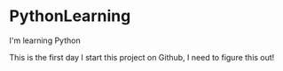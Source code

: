 # PythonLearning
I'm learning Python

This is the first day I start this project on Github, I need to figure this out!
